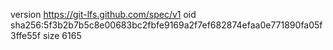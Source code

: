 version https://git-lfs.github.com/spec/v1
oid sha256:5f3b2b7b5c8e00683bc2fbfe9169a2f7ef682874efaa0e771890fa05f3ffe55f
size 6165
